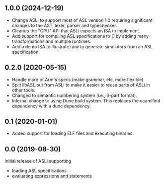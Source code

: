 1.0.0 (2024-12-19)
------------------

* Change ASLi to support most of ASL version 1.0 requiring significant
  changes to the AST, lexer, parser and typechecker.
* Cleanup the "CPU" API that ASLi expects an ISA to implement.
* Add support for compiling ASL specifications to C by adding
  many transformations and multiple runtimes.
* Add a demo ISA to illustrate how to generate simulators from
  an ASL specification.


0.2.0 (2020-05-15)
------------------

* Handle more of Arm's specs (make grammar, etc. more flexible)
* Split libASL out from ASLi to make it easier to reuse
  parts of ASLi in other tools.
* Changed to semantic numbering system (i.e., 3-part format).
* Internal change to using Dune build system.
  This replaces the ocamlfind dependency with a dune dependency.


0.1 (2020-01-01)
----------------

* Added support for loading ELF files and executing binaries.


0.0 (2019-08-30)
----------------

Initial release of ASLi supporting

- loading ASL specifications
- evaluating expressions and statements

